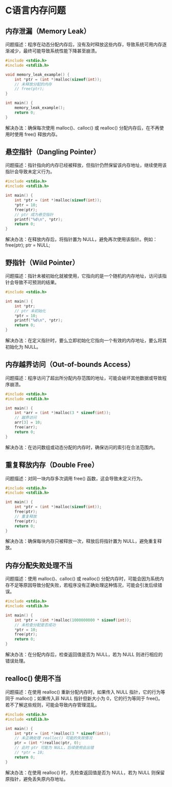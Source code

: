 # C语言内存问题

## 内存泄漏（Memory Leak）
问题描述：程序在动态分配内存后，没有及时释放这些内存，导致系统可用内存逐渐减少，最终可能导致系统性能下降甚至崩溃。

```c
#include <stdio.h>
#include <stdlib.h>

void memory_leak_example() {
    int *ptr = (int *)malloc(sizeof(int));
    // 未释放分配的内存
    // free(ptr); 
}

int main() {
    memory_leak_example();
    return 0;
}
```

解决办法：确保每次使用 malloc()、calloc() 或 realloc() 分配内存后，在不再使用时使用 free() 释放内存。

## 悬空指针（Dangling Pointer）
问题描述：指针指向的内存已经被释放，但指针仍然保留该内存地址，继续使用该指针会导致未定义行为。


```c
#include <stdio.h>
#include <stdlib.h>

int main() {
    int *ptr = (int *)malloc(sizeof(int));
    *ptr = 10;
    free(ptr);
    // ptr 成为悬空指针
    printf("%d\n", *ptr); 
    return 0;
}
```

解决办法：在释放内存后，将指针置为 NULL，避免再次使用该指针。例如：free(ptr); ptr = NULL;


## 野指针（Wild Pointer）
问题描述：指针未被初始化就被使用，它指向的是一个随机的内存地址，访问该指针会导致不可预测的结果。

```c
#include <stdio.h>

int main() {
    int *ptr;
    // ptr 未初始化
    *ptr = 10; 
    printf("%d\n", *ptr);
    return 0;
}
```

解决办法：在定义指针时，要么立即初始化它指向一个有效的内存地址，要么将其初始化为 NULL。


## 内存越界访问（Out-of-bounds Access）
问题描述：程序访问了超出所分配内存范围的地址，可能会破坏其他数据或导致程序崩溃。

```c
#include <stdio.h>
#include <stdlib.h>

int main() {
    int *arr = (int *)malloc(3 * sizeof(int));
    // 越界访问
    arr[3] = 10; 
    free(arr);
    return 0;
}
```

解决办法：在访问数组或动态分配的内存时，确保访问的索引在合法范围内。


## 重复释放内存（Double Free）
问题描述：对同一块内存多次调用 free() 函数，这会导致未定义行为。

```c
#include <stdio.h>
#include <stdlib.h>

int main() {
    int *ptr = (int *)malloc(sizeof(int));
    free(ptr);
    // 重复释放
    free(ptr); 
    return 0;
}
```

解决办法：确保每块内存只被释放一次，释放后将指针置为 NULL，避免重复释放。


## 内存分配失败处理不当
问题描述：使用 malloc()、calloc() 或 realloc() 分配内存时，可能会因为系统内存不足等原因导致分配失败，若程序没有正确处理这种情况，可能会引发后续错误。

```c
#include <stdio.h>
#include <stdlib.h>

int main() {
    int *ptr = (int *)malloc(1000000000 * sizeof(int));
    // 未检查分配是否成功
    *ptr = 10; 
    free(ptr);
    return 0;
}
```

解决办法：在分配内存后，检查返回值是否为 NULL，若为 NULL 则进行相应的错误处理。


## realloc() 使用不当
问题描述：在使用 realloc() 重新分配内存时，如果传入 NULL 指针，它的行为等同于 malloc()；如果传入非 NULL 指针但新大小为 0，它的行为等同于 free()。若不了解这些规则，可能会导致内存管理混乱。

```c
#include <stdio.h>
#include <stdlib.h>

int main() {
    int *ptr = (int *)malloc(3 * sizeof(int));
    // 未正确处理 realloc() 可能的失败情况
    ptr = (int *)realloc(ptr, 0); 
    // 此时 ptr 可能为 NULL，后续使用会出错
    // *ptr = 10; 
    return 0;
}
```

解决办法：在使用 realloc() 时，先检查返回值是否为 NULL，若为 NULL 则保留原指针，避免丢失原内存地址。


